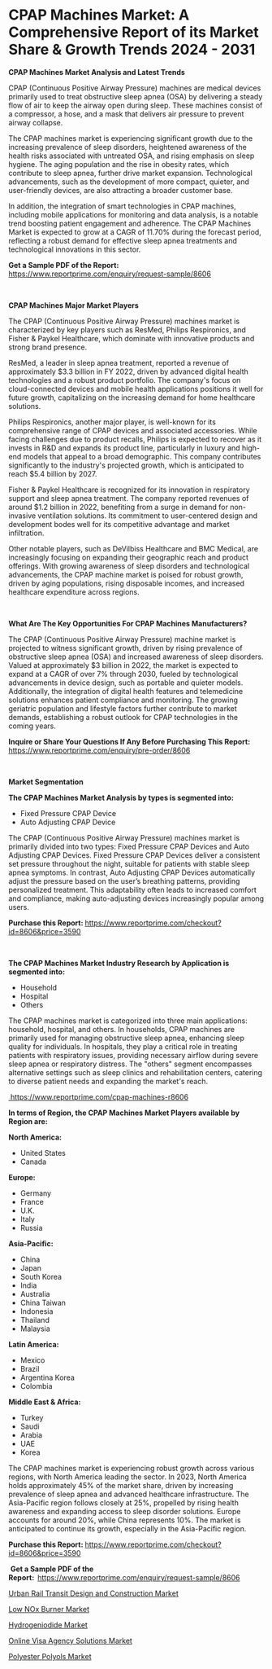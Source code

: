<p><h1>CPAP Machines Market: A Comprehensive Report of its Market Share & Growth Trends 2024 - 2031</h1></p><p><strong>CPAP Machines Market Analysis and Latest Trends</strong></p>
<p><p>CPAP (Continuous Positive Airway Pressure) machines are medical devices primarily used to treat obstructive sleep apnea (OSA) by delivering a steady flow of air to keep the airway open during sleep. These machines consist of a compressor, a hose, and a mask that delivers air pressure to prevent airway collapse.</p><p>The CPAP machines market is experiencing significant growth due to the increasing prevalence of sleep disorders, heightened awareness of the health risks associated with untreated OSA, and rising emphasis on sleep hygiene. The aging population and the rise in obesity rates, which contribute to sleep apnea, further drive market expansion. Technological advancements, such as the development of more compact, quieter, and user-friendly devices, are also attracting a broader customer base.</p><p>In addition, the integration of smart technologies in CPAP machines, including mobile applications for monitoring and data analysis, is a notable trend boosting patient engagement and adherence. The CPAP Machines Market is expected to grow at a CAGR of 11.70% during the forecast period, reflecting a robust demand for effective sleep apnea treatments and technological innovations in this sector.</p></p>
<p><strong>Get a Sample PDF of the Report:&nbsp;</strong> <a href="https://www.reportprime.com/enquiry/request-sample/8606?utm_campaign=1108&utm_medium=2&utm_source=Github&utm_content=ia&utm_term=28112024&utm_id=cpap-machines">https://www.reportprime.com/enquiry/request-sample/8606</a></p>
<p>&nbsp;</p>
<p><strong>CPAP Machines Major Market Players</strong></p>
<p><p>The CPAP (Continuous Positive Airway Pressure) machines market is characterized by key players such as ResMed, Philips Respironics, and Fisher & Paykel Healthcare, which dominate with innovative products and strong brand presence. </p><p>ResMed, a leader in sleep apnea treatment, reported a revenue of approximately $3.3 billion in FY 2022, driven by advanced digital health technologies and a robust product portfolio. The company's focus on cloud-connected devices and mobile health applications positions it well for future growth, capitalizing on the increasing demand for home healthcare solutions.</p><p>Philips Respironics, another major player, is well-known for its comprehensive range of CPAP devices and associated accessories. While facing challenges due to product recalls, Philips is expected to recover as it invests in R&D and expands its product line, particularly in luxury and high-end models that appeal to a broad demographic. This company contributes significantly to the industry's projected growth, which is anticipated to reach $5.4 billion by 2027.</p><p>Fisher & Paykel Healthcare is recognized for its innovation in respiratory support and sleep apnea treatment. The company reported revenues of around $1.2 billion in 2022, benefiting from a surge in demand for non-invasive ventilation solutions. Its commitment to user-centered design and development bodes well for its competitive advantage and market infiltration.</p><p>Other notable players, such as DeVilbiss Healthcare and BMC Medical, are increasingly focusing on expanding their geographic reach and product offerings. With growing awareness of sleep disorders and technological advancements, the CPAP machine market is poised for robust growth, driven by aging populations, rising disposable incomes, and increased healthcare expenditure across regions.</p></p>
<p>&nbsp;</p>
<p><strong>What Are The Key Opportunities For CPAP Machines Manufacturers?</strong></p>
<p><p>The CPAP (Continuous Positive Airway Pressure) machine market is projected to witness significant growth, driven by rising prevalence of obstructive sleep apnea (OSA) and increased awareness of sleep disorders. Valued at approximately $3 billion in 2022, the market is expected to expand at a CAGR of over 7% through 2030, fueled by technological advancements in device design, such as portable and quieter models. Additionally, the integration of digital health features and telemedicine solutions enhances patient compliance and monitoring. The growing geriatric population and lifestyle factors further contribute to market demands, establishing a robust outlook for CPAP technologies in the coming years.</p></p>
<p><strong>Inquire or Share Your Questions If Any Before Purchasing This Report:</strong> <a href="https://www.reportprime.com/enquiry/pre-order/8606?utm_campaign=1108&utm_medium=2&utm_source=Github&utm_content=ia&utm_term=28112024&utm_id=cpap-machines">https://www.reportprime.com/enquiry/pre-order/8606</a></p>
<p>&nbsp;</p>
<p><strong>Market Segmentation</strong></p>
<p><strong>The CPAP Machines Market Analysis by types is segmented into:</strong></p>
<p><ul><li>Fixed Pressure CPAP Device</li><li>Auto Adjusting CPAP Device</li></ul></p>
<p><p>The CPAP (Continuous Positive Airway Pressure) machines market is primarily divided into two types: Fixed Pressure CPAP Devices and Auto Adjusting CPAP Devices. Fixed Pressure CPAP Devices deliver a consistent set pressure throughout the night, suitable for patients with stable sleep apnea symptoms. In contrast, Auto Adjusting CPAP Devices automatically adjust the pressure based on the user’s breathing patterns, providing personalized treatment. This adaptability often leads to increased comfort and compliance, making auto-adjusting devices increasingly popular among users.</p></p>
<p><strong>Purchase this Report:&nbsp;</strong><a href="https://www.reportprime.com/checkout?id=8606&price=3590&utm_campaign=1108&utm_medium=2&utm_source=Github&utm_content=ia&utm_term=28112024&utm_id=cpap-machines">https://www.reportprime.com/checkout?id=8606&price=3590</a></p>
<p>&nbsp;</p>
<p><strong>The CPAP Machines Market Industry Research by Application is segmented into:</strong></p>
<p><ul><li>Household</li><li>Hospital</li><li>Others</li></ul></p>
<p><p>The CPAP machines market is categorized into three main applications: household, hospital, and others. In households, CPAP machines are primarily used for managing obstructive sleep apnea, enhancing sleep quality for individuals. In hospitals, they play a critical role in treating patients with respiratory issues, providing necessary airflow during severe sleep apnea or respiratory distress. The "others" segment encompasses alternative settings such as sleep clinics and rehabilitation centers, catering to diverse patient needs and expanding the market's reach.</p></p>
<p><a href="https://www.reportprime.com/cpap-machines-r8606?utm_campaign=1108&utm_medium=2&utm_source=Github&utm_content=ia&utm_term=28112024&utm_id=cpap-machines">&nbsp;https://www.reportprime.com/cpap-machines-r8606</a></p>
<p><strong>In terms of Region, the CPAP Machines Market Players available by Region are:</strong></p>
<p>
    <p> <strong> North America: </strong>
        <ul>
            <li>United States</li>
            <li>Canada</li>
        </ul>
        </p> 
    <p> <strong> Europe: </strong>
        <ul>
            <li>Germany</li>
            <li>France</li>
            <li>U.K.</li>
            <li>Italy</li>
            <li>Russia</li>
        </ul>
        </p> 
    <p> <strong> Asia-Pacific: </strong>
        <ul>
            <li>China</li>
            <li>Japan</li>
            <li>South Korea</li>
            <li>India</li>
            <li>Australia</li>
            <li>China Taiwan</li>
            <li>Indonesia</li>
            <li>Thailand</li>
            <li>Malaysia</li>
        </ul>
        </p> 
    <p> <strong> Latin America: </strong>
        <ul>
            <li>Mexico</li>
            <li>Brazil</li>
            <li>Argentina Korea</li>
            <li>Colombia</li>
        </ul>
        </p> 
    <p> <strong> Middle East & Africa: </strong>
        <ul>
            <li>Turkey</li>
            <li>Saudi</li>
            <li>Arabia</li>
            <li>UAE</li>
            <li>Korea</li>
        </ul>
    </p>
    </p>
<p><p>The CPAP machines market is experiencing robust growth across various regions, with North America leading the sector. In 2023, North America holds approximately 45% of the market share, driven by increasing prevalence of sleep apnea and advanced healthcare infrastructure. The Asia-Pacific region follows closely at 25%, propelled by rising health awareness and expanding access to sleep disorder solutions. Europe accounts for around 20%, while China represents 10%. The market is anticipated to continue its growth, especially in the Asia-Pacific region.</p></p>
<p><strong>Purchase this Report: </strong><a href="https://www.reportprime.com/checkout?id=8606&price=3590&utm_campaign=1108&utm_medium=2&utm_source=Github&utm_content=ia&utm_term=28112024&utm_id=cpap-machines">https://www.reportprime.com/checkout?id=8606&price=3590</a></p>
<p>&nbsp;<strong>Get a Sample PDF of the Report:&nbsp;&nbsp;</strong><a href="https://www.reportprime.com/enquiry/request-sample/8606?utm_campaign=1108&utm_medium=2&utm_source=Github&utm_content=ia&utm_term=28112024&utm_id=cpap-machines">https://www.reportprime.com/enquiry/request-sample/8606</a></p>
<p><strong></strong></p>
<p><p><a href="https://issuu.com/reportprime-2/docs/urban-rail-transit-design-and-const_7a15c786f42e29?utm_campaign=1108&utm_medium=2&utm_source=Github&utm_content=ia&utm_term=28112024&utm_id=cpap-machines">Urban Rail Transit Design and Construction Market</a></p><p><a href="https://www.linkedin.com/pulse/low-nox-burner-market-overview-forecast-2024-2031-detailed-0cgje?utm_campaign=1108&utm_medium=2&utm_source=Github&utm_content=ia&utm_term=28112024&utm_id=cpap-machines">Low NOx Burner Market</a></p><p><a href="https://www.linkedin.com/pulse/global-hydrogeniodide-market-product-types-applications-shdoe?utm_campaign=1108&utm_medium=2&utm_source=Github&utm_content=ia&utm_term=28112024&utm_id=cpap-machines">Hydrogeniodide Market</a></p><p><a href="https://issuu.com/reportprime-2/docs/online-visa-agency-solutions-market_02595f3e5cc3ef?utm_campaign=1108&utm_medium=2&utm_source=Github&utm_content=ia&utm_term=28112024&utm_id=cpap-machines">Online Visa Agency Solutions Market</a></p><p><a href="https://www.linkedin.com/pulse/decoding-polyester-polyols-industry-dynamics-strategic-cy9me?utm_campaign=1108&utm_medium=2&utm_source=Github&utm_content=ia&utm_term=28112024&utm_id=cpap-machines">Polyester Polyols Market</a></p></p>